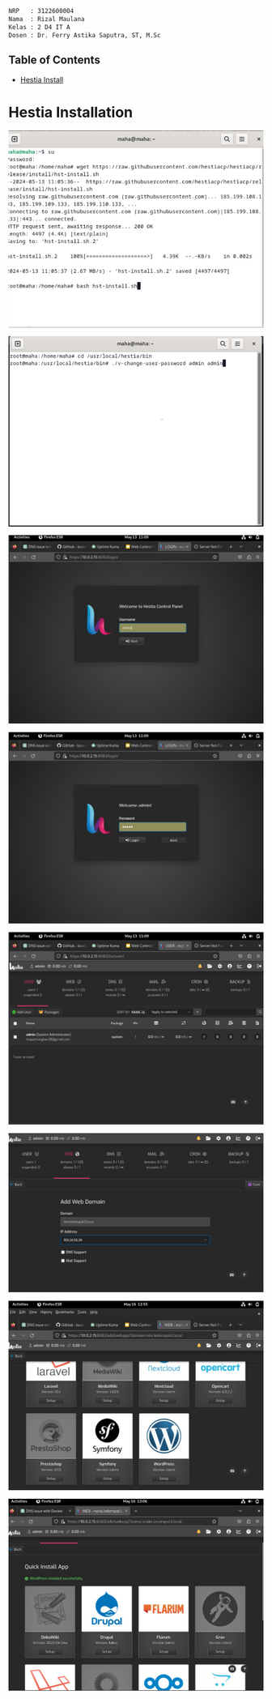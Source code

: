     NRP   : 3122600004
    Nama  : Rizal Maulana
    Kelas : 2 D4 IT A
    Dosen : Dr. Ferry Astika Saputra, ST, M.Sc

## Table of Contents
- [Hestia Install](#hestia-installation)

# Hestia Installation

![](<WhatsApp Image 2024-05-13 at 11.10.21_401a7b46.jpg>)

![](<WhatsApp Image 2024-05-13 at 11.10.21_adcd3900.jpg>)

![](<WhatsApp Image 2024-05-13 at 11.10.21_88bcfd3b.jpg>)

![](<WhatsApp Image 2024-05-13 at 11.10.21_0a081191.jpg>)

![](<WhatsApp Image 2024-05-13 at 11.10.22_72b8630f.jpg>)

![](<WhatsApp Image 2024-05-19 at 17.48.23_971e8c20.jpg>)

![](<WhatsApp Image 2024-05-19 at 17.48.23_b82e88bf.jpg>)

![](<WhatsApp Image 2024-05-19 at 17.48.23_4e2dd01d.jpg>)